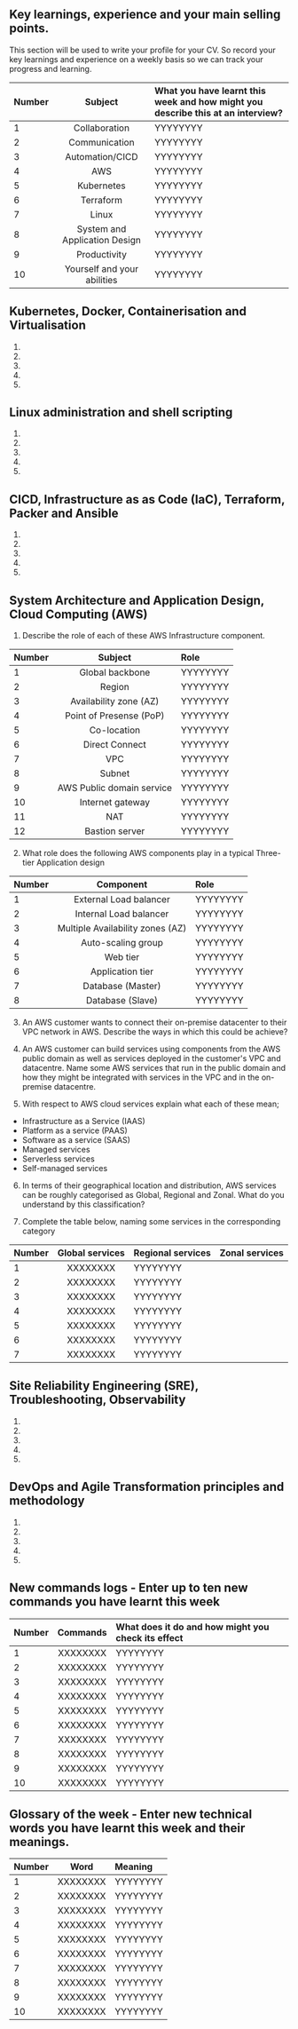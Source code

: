 ## Key learnings, experience and your main selling points.

This section will be used to write your profile for your CV. So record your key learnings and experience on a weekly basis so we can track your progress and learning.

| Number      |           Subject              | What you have learnt this week and how might you describe this at an interview?   |
| :---        |            :----:              | :---  |
| 1  | Collaboration                           | YYYYYYYY   |
| 2  | Communication                           | YYYYYYYY   |
| 3  | Automation/CICD                         | YYYYYYYY   |
| 4  | AWS                                     | YYYYYYYY   |
| 5  | Kubernetes                              | YYYYYYYY   |
| 6  | Terraform                               | YYYYYYYY   |
| 7  | Linux                                   | YYYYYYYY   |
| 8  | System and Application Design           | YYYYYYYY   |
| 9  | Productivity                            | YYYYYYYY   |
| 10 | Yourself and your abilities             | YYYYYYYY   |


## Kubernetes, Docker, Containerisation and Virtualisation

1.

2.

3.

4.

5.



## Linux administration and shell scripting

1.

2.

3.

4.

5.




## CICD, Infrastructure as as Code (IaC), Terraform, Packer and Ansible


1.

2.

3.

4.

5.



## System Architecture and Application Design, Cloud Computing (AWS)

1. Describe the role of each of these AWS Infrastructure component.

| Number      |           Subject                | Role       |
| :---        |            :----:                | :---       |
| 1  | Global backbone                           | YYYYYYYY   |
| 2  | Region                                    | YYYYYYYY   |
| 3  | Availability zone (AZ)                    | YYYYYYYY   |
| 4  | Point of Presense (PoP)                   | YYYYYYYY   |
| 5  | Co-location                               | YYYYYYYY   |
| 6  | Direct Connect                            | YYYYYYYY   |
| 7  | VPC                                       | YYYYYYYY   |
| 8  | Subnet                                    | YYYYYYYY   |
| 9  | AWS Public domain service                 | YYYYYYYY   |
| 10 | Internet gateway                          | YYYYYYYY   |
| 11 | NAT                                       | YYYYYYYY   |
| 12 | Bastion server                            | YYYYYYYY   |

2.  What role does the following AWS components play in a typical Three-tier Application design

| Number      |           Component              | Role       |
| :---        |            :----:                | :---       |
| 1  | External Load balancer                           | YYYYYYYY   |
| 2  | Internal Load balancer                           | YYYYYYYY   |
| 3  | Multiple Availability zones (AZ)                 | YYYYYYYY   |
| 4  | Auto-scaling group                               | YYYYYYYY   |
| 5  | Web tier                                         | YYYYYYYY   |
| 6  | Application tier                                 | YYYYYYYY   |
| 7  | Database (Master)                                | YYYYYYYY   |
| 8  | Database (Slave)                                 | YYYYYYYY   |


3. An AWS customer wants to connect their on-premise datacenter to their VPC network in AWS. Describe the ways in which this could be achieve?

4. An AWS customer can build services using components from the AWS public domain as well as services deployed in the customer's VPC and datacentre. Name some AWS services that run in the public domain and how they might be integrated with services in the VPC and in the on-premise datacentre.

5. With respect to AWS cloud services explain what each of these mean;

* Infrastructure as a Service (IAAS)
* Platform as a service (PAAS)
* Software as a service (SAAS)
* Managed services
* Serverless services
* Self-managed services

6. In terms of their geographical location and distribution, AWS services can be roughly categorised as Global, Regional and Zonal. What do you understand by this classification?


7. Complete the table below, naming some services in the corresponding category

| Number      |           Global services                 | Regional services          |    Zonal services
| :---        |            :----:                         | :---                       |    :---       |
| 1  | XXXXXXXX                                           | YYYYYYYY                   |
| 2  | XXXXXXXX                                           | YYYYYYYY                   |
| 3  | XXXXXXXX                                           | YYYYYYYY                   |
| 4  | XXXXXXXX                                           | YYYYYYYY                   |
| 5  | XXXXXXXX                                           | YYYYYYYY                   |
| 6  | XXXXXXXX                                           | YYYYYYYY                   |
| 7  | XXXXXXXX                                           | YYYYYYYY                   |



## Site Reliability Engineering (SRE), Troubleshooting, Observability

1.

2.

3.

4.

5.



## DevOps and Agile Transformation principles and methodology

1.

2.

3.

4.

5.



## New commands logs - Enter up to ten new commands you have learnt this week

| Number      | Commands | What does it do and how might you check its effect     |
| :---        |    :----:   | :---  |
| 1  | XXXXXXXX       | YYYYYYYY   |
| 2  | XXXXXXXX       | YYYYYYYY   |
| 3  | XXXXXXXX       | YYYYYYYY   |
| 4  | XXXXXXXX       | YYYYYYYY   |
| 5  | XXXXXXXX       | YYYYYYYY   |
| 6  | XXXXXXXX       | YYYYYYYY   |
| 7  | XXXXXXXX       | YYYYYYYY   |
| 8  | XXXXXXXX       | YYYYYYYY   |
| 9  | XXXXXXXX       | YYYYYYYY   |
| 10 | XXXXXXXX       | YYYYYYYY   |

## Glossary of the week - Enter new technical words you have learnt this week and their meanings.

| Number   | Word | Meaning     |
| :---     | :----:   |  :---  |
| 1  | XXXXXXXX       | YYYYYYYY   |
| 2  | XXXXXXXX       | YYYYYYYY   |
| 3  | XXXXXXXX       | YYYYYYYY   |
| 4  | XXXXXXXX       | YYYYYYYY   |
| 5  | XXXXXXXX       | YYYYYYYY   |
| 6  | XXXXXXXX       | YYYYYYYY   |
| 7  | XXXXXXXX       | YYYYYYYY   |
| 8  | XXXXXXXX       | YYYYYYYY   |
| 9  | XXXXXXXX       | YYYYYYYY   |
| 10 | XXXXXXXX       | YYYYYYYY   |

